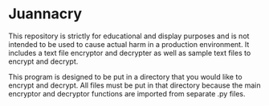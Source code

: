 # Juannacry
This repository is strictly for educational and display purposes and is not intended to be used to cause actual harm in a production environment. It includes a text file encryptor and decrypter as well as sample text files to encrypt and decrypt.

This program is designed to be put in a directory that you would like to encrypt and decrypt. All files must be put in that directory because the main encryptor and decryptor functions are imported from separate .py files. 

